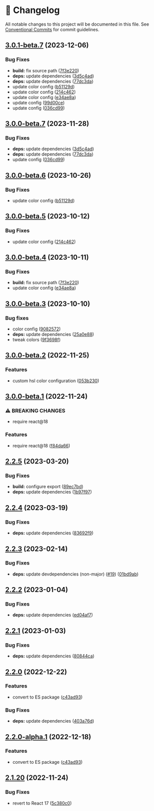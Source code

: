 <!-- markdownlint-disable --><!-- textlint-disable -->

# 📓 Changelog

All notable changes to this project will be documented in this file. See
[Conventional Commits](https://conventionalcommits.org) for commit guidelines.

## [3.0.1-beta.7](https://github.com/sanity-io/color/compare/color-v3.0.0-beta.7...color-v3.0.1-beta.7) (2023-12-06)


### Bug Fixes

* **build:** fix source path ([7f3e220](https://github.com/sanity-io/color/commit/7f3e2205458c0a320ec0f3b4d4e182662a36c1d0))
* **deps:** update dependencies ([3d5c4ad](https://github.com/sanity-io/color/commit/3d5c4ad8562cd29fbe563cfb0be906a76b154673))
* **deps:** update dependencies ([77dc3da](https://github.com/sanity-io/color/commit/77dc3da1cd74348f112133438a0ff2011a0af05a))
* update color config ([b51129d](https://github.com/sanity-io/color/commit/b51129d85bc0d480b9346dd617f073cd27623bd9))
* update color config ([214c462](https://github.com/sanity-io/color/commit/214c462ebfb87b3556f8d340c9316633d0f8218e))
* update color config ([e34ae8a](https://github.com/sanity-io/color/commit/e34ae8a6fbebe236e5781c321eb3c84a40fd779c))
* update config ([99d00ce](https://github.com/sanity-io/color/commit/99d00cea1e1c96919d8c5e4e9a03db283369897f))
* update config ([036cd99](https://github.com/sanity-io/color/commit/036cd9911ee7fdb00e305c85895ae6dd1763b391))

## [3.0.0-beta.7](https://github.com/sanity-io/color/compare/color-v3.0.0-beta.6...color-v3.0.0-beta.7) (2023-11-28)

### Bug Fixes

- **deps:** update dependencies ([3d5c4ad](https://github.com/sanity-io/color/commit/3d5c4ad8562cd29fbe563cfb0be906a76b154673))
- **deps:** update dependencies ([77dc3da](https://github.com/sanity-io/color/commit/77dc3da1cd74348f112133438a0ff2011a0af05a))
- update config ([036cd99](https://github.com/sanity-io/color/commit/036cd9911ee7fdb00e305c85895ae6dd1763b391))

## [3.0.0-beta.6](https://github.com/sanity-io/color/compare/color-v3.0.0-beta.5...color-v3.0.0-beta.6) (2023-10-26)

### Bug Fixes

- update color config ([b51129d](https://github.com/sanity-io/color/commit/b51129d85bc0d480b9346dd617f073cd27623bd9))

## [3.0.0-beta.5](https://github.com/sanity-io/color/compare/color-v3.0.0-beta.4...color-v3.0.0-beta.5) (2023-10-12)

### Bug Fixes

- update color config ([214c462](https://github.com/sanity-io/color/commit/214c462ebfb87b3556f8d340c9316633d0f8218e))

## [3.0.0-beta.4](https://github.com/sanity-io/color/compare/color-v3.0.0-beta.3...color-v3.0.0-beta.4) (2023-10-11)

### Bug Fixes

- **build:** fix source path ([7f3e220](https://github.com/sanity-io/color/commit/7f3e2205458c0a320ec0f3b4d4e182662a36c1d0))
- update color config ([e34ae8a](https://github.com/sanity-io/color/commit/e34ae8a6fbebe236e5781c321eb3c84a40fd779c))

## [3.0.0-beta.3](https://github.com/sanity-io/color/compare/v3.0.0-beta.2...v3.0.0-beta.3) (2023-10-10)

### Bug fixes

- color config ([9082572](https://github.com/sanity-io/color/commit/908257233fbd2e8f8154fa50d110a0f6eae7baba))
- **deps:** update dependencies ([25a0e88](https://github.com/sanity-io/color/commit/25a0e88f35b09597437e894455890144bb6f8854))
- tweak colors ([9f3698f](https://github.com/sanity-io/color/commit/9f3698fae5f349c4ffe2c729c44c3c7a02b68c3c))

## [3.0.0-beta.2](https://github.com/sanity-io/color/compare/v3.0.0-beta.1...v3.0.0-beta.2) (2022-11-25)

### Features

- custom hsl color configuration ([053b230](https://github.com/sanity-io/color/commit/053b23001880e0262bb47bc65903e68806e11846))

## [3.0.0-beta.1](https://github.com/sanity-io/color/compare/v2.1.20...v3.0.0-beta.1) (2022-11-24)

### ⚠ BREAKING CHANGES

- require react@18

### Features

- require react@18 ([f84da66](https://github.com/sanity-io/color/commit/f84da66f270ce76d990fb7c3357a0c9af47093be))

## [2.2.5](https://github.com/sanity-io/color/compare/v2.2.4...v2.2.5) (2023-03-20)

### Bug Fixes

- **build:** configure export ([89ec7bd](https://github.com/sanity-io/color/commit/89ec7bdc038588c5f207acf39dbdad70a0304d77))
- **deps:** update dependencies ([1b97f97](https://github.com/sanity-io/color/commit/1b97f970c9bd6120bf2f9e5dc4296241e28df374))

## [2.2.4](https://github.com/sanity-io/color/compare/v2.2.3...v2.2.4) (2023-03-19)

### Bug Fixes

- **deps:** update dependencies ([83692f9](https://github.com/sanity-io/color/commit/83692f919291cde5d1de531014661209353d33cb))

## [2.2.3](https://github.com/sanity-io/color/compare/v2.2.2...v2.2.3) (2023-02-14)

### Bug Fixes

- **deps:** update devdependencies (non-major) ([#19](https://github.com/sanity-io/color/issues/19)) ([01bd9ab](https://github.com/sanity-io/color/commit/01bd9ab4fe5e9009d42fbf2a3c46309825d83c10))

## [2.2.2](https://github.com/sanity-io/color/compare/v2.2.1...v2.2.2) (2023-01-04)

### Bug Fixes

- **deps:** update dependencies ([ed04af7](https://github.com/sanity-io/color/commit/ed04af75005a50e8d4168a38eccf821c24658fd5))

## [2.2.1](https://github.com/sanity-io/color/compare/v2.2.0...v2.2.1) (2023-01-03)

### Bug Fixes

- **deps:** update dependencies ([80844ca](https://github.com/sanity-io/color/commit/80844ca840384e556694794ca6abb2ba23c8b395))

## [2.2.0](https://github.com/sanity-io/color/compare/v2.1.20...v2.2.0) (2022-12-22)

### Features

- convert to ES package ([c43ad93](https://github.com/sanity-io/color/commit/c43ad9340ee729f7f8902b60fe0bd6787dd252fa))

### Bug Fixes

- **deps:** update dependencies ([403a76d](https://github.com/sanity-io/color/commit/403a76d46561bcfcba4680a688856f2d87a8d3ad))

## [2.2.0-alpha.1](https://github.com/sanity-io/color/compare/v2.1.20...v2.2.0-alpha.1) (2022-12-18)

### Features

- convert to ES package ([c43ad93](https://github.com/sanity-io/color/commit/c43ad9340ee729f7f8902b60fe0bd6787dd252fa))

## [2.1.20](https://github.com/sanity-io/color/compare/v2.1.19...v2.1.20) (2022-11-24)

### Bug Fixes

- revert to React 17 ([5c380c0](https://github.com/sanity-io/color/commit/5c380c01933e8a23b315c81a0d3e1f4cfaad8550))
